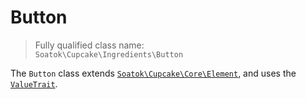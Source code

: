 # Button

> Fully qualified class name:  
> `Soatok\Cupcake\Ingredients\Button`

The `Button` class extends [`Soatok\Cupcake\Core\Element`](../Core/Element.md),
and uses the [`ValueTrait`](../Core/ValueTrait.md).
